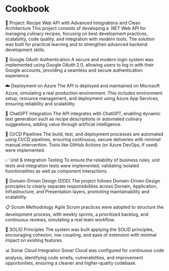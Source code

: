 # Cookbook
📌 Project: Recipe Web API with Advanced Integrations and Clean Architecture
This project consists of developing a .NET Web API for managing culinary recipes, focusing on best development practices, scalability, code quality, and integration with modern tools. The solution was built for practical learning and to strengthen advanced backend development skills.

🔐 Google OAuth Authentication
A secure and modern login system was implemented using Google OAuth 2.0, allowing users to log in with their Google accounts, providing a seamless and secure authentication experience.

☁️ Deployment on Azure
The API is deployed and maintained on Microsoft Azure, simulating a real production environment. This includes environment setup, resource management, and deployment using Azure App Services, ensuring reliability and scalability.

🤖 ChatGPT Integration
The API integrates with ChatGPT, enabling dynamic text generation such as recipe descriptions or automated culinary suggestions, adding value through artificial intelligence.

🔄 CI/CD Pipelines
The build, test, and deployment processes are automated using CI/CD pipelines, ensuring continuous, secure deliveries with minimal manual intervention. Tools like GitHub Actions (or Azure DevOps, if used) were implemented.

✅ Unit & Integration Testing
To ensure the reliability of business rules, unit tests and integration tests were implemented, validating isolated functionalities as well as component interactions.

🧠 Domain-Driven Design (DDD)
The project follows Domain-Driven Design principles to clearly separate responsibilities across Domain, Application, Infrastructure, and Presentation layers, promoting maintainability and scalability.

📋 Scrum Methodology
Agile Scrum practices were adopted to structure the development process, with weekly sprints, a prioritized backlog, and continuous reviews, simulating a real team workflow.

🧱 SOLID Principles
The system was built applying the SOLID principles, encouraging cohesion, low coupling, and ease of extension with minimal impact on existing features.

📊 Sonar Cloud Integration
Sonar Cloud was configured for continuous code analysis, identifying code smells, vulnerabilities, and improvement opportunities, ensuring a cleaner and higher-quality codebase.
